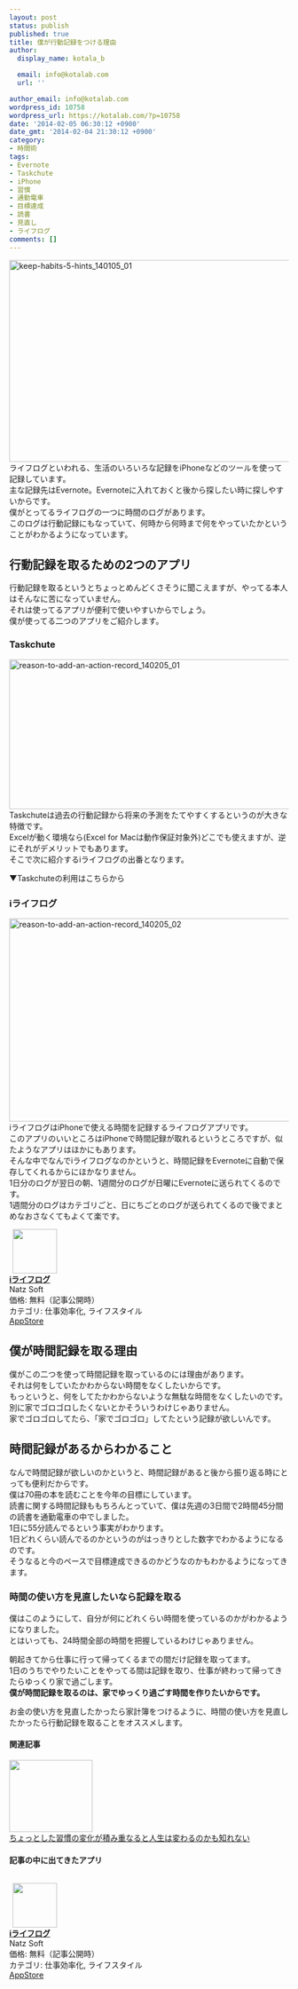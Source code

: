 ```yaml
---
layout: post
status: publish
published: true
title: 僕が行動記録をつける理由
author:
  display_name: kotala_b

  email: info@kotalab.com
  url: ''

author_email: info@kotalab.com
wordpress_id: 10758
wordpress_url: https://kotalab.com/?p=10758
date: '2014-02-05 06:30:12 +0900'
date_gmt: '2014-02-04 21:30:12 +0900'
category:
- 時間術
tags:
- Evernote
- Taskchute
- iPhone
- 習慣
- 通勤電車
- 目標達成
- 読書
- 見直し
- ライフログ
comments: []
---
```

<p><img src="https://kotalab.com/wp-content/uploads/keep-habits-5-hints_140105_01-546x364.jpg" alt="keep-habits-5-hints_140105_01" width="546" height="364" class="alignnone size-large wp-image-10408" /><br />
ライフログといわれる、生活のいろいろな記録をiPhoneなどのツールを使って記録しています。<br />
主な記録先はEvernote。Evernoteに入れておくと後から探したい時に探しやすいからです。<br />
僕がとってるライフログの一つに時間のログがあります。<br />
このログは行動記録にもなっていて、何時から何時まで何をやっていたかということがわかるようになっています。<br />
</p>
<!--more-->
<h2>行動記録を取るための2つのアプリ</h2>
<p>行動記録を取るというとちょっとめんどくさそうに聞こえますが、やってる本人はそんなに苦になっていません。<br />
それは使ってるアプリが便利で使いやすいからでしょう。<br />
僕が使ってる二つのアプリをご紹介します。</p>
<h3>Taskchute</h3>
<p><img src="https://kotalab.com/wp-content/uploads/reason-to-add-an-action-record_140205_01-546x270.png" alt="reason-to-add-an-action-record_140205_01" width="546" height="270" class="alignnone size-large wp-image-10761" /><br />
Taskchuteは過去の行動記録から将来の予測をたてやすくするというのが大きな特徴です。<br />
Excelが動く環境なら(Excel for Macは動作保証対象外)どこでも使えますが、逆にそれがデメリットでもあります。<br />
そこで次に紹介するiライフログの出番となります。</p>
<p>▼Taskchuteの利用はこちらから<br />
<a href="http://shigotano.info/item/55031/2259/"><img src="https://www.wom-p.com/upload/banner/2259_1382800482.jpg" alt=""></a></p>
<h3>iライフログ</h3>
<p><img src="https://kotalab.com/wp-content/uploads/reason-to-add-an-action-record_140205_02-546x366.png" alt="reason-to-add-an-action-record_140205_02" width="546" height="366" class="alignnone size-large wp-image-10760" /><br />
iライフログはiPhoneで使える時間を記録するライフログアプリです。<br />
このアプリのいいところはiPhoneで時間記録が取れるというところですが、似たようなアプリはほかにもあります。<br />
そんな中でなんでiライフログなのかというと、時間記録をEvernoteに自動で保存してくれるからにほかなりません。<br />
<span class="b">1日分のログが翌日の朝、1週間分のログが日曜にEvernoteに送られてくる</span>のです。<br />
1週間分のログはカテゴリごと、日にちごとのログが送られてくるので後でまとめなおさなくてもよくて楽です。</p>
<div class="applink">
<div class="applinkimg"><a href="https://itunes.apple.com/jp/app/iraifurogu/id499520795?mt=8&uo=4&at=10l4yU" rel="nofollow" target="_blank"><img hspace="6" src="http://a778.phobos.apple.com/us/r30/Purple4/v4/fe/51/13/fe5113c2-0aaf-5f02-f06d-06850c3be379/mzl.lqfrpcor.png" width="80" /></a></div>
<div class="applinktext">
<div class="applinktitle"><strong><a href="https://itunes.apple.com/jp/app/iraifurogu/id499520795?mt=8&uo=4&at=10l4yU" rel="nofollow" target="_blank">iライフログ</a></strong></div>
<div class="applinkinfo">Natz Soft</div>
<div class="applinkinfo">価格: 無料（記事公開時）</div>
<div class="applinkinfo">カテゴリ: 仕事効率化, ライフスタイル</div>
</div>
<div class="clear"></div>
<div class="appstorelink"><a href="https://itunes.apple.com/jp/app/iraifurogu/id499520795?mt=8&uo=4&at=10l4yU" rel="nofollow" target="_blank">AppStore</a></div>
</div>
<h2>僕が時間記録を取る理由</h2>
<p>僕がこの二つを使って時間記録を取っているのには理由があります。<br />
それは何をしていたかわからない時間をなくしたいからです。<br />
もっというと、何をしてたかわからないような無駄な時間をなくしたいのです。<br />
別に家でゴロゴロしたくないとかそういうわけじゃありません。<br />
家でゴロゴロしてたら、「家でゴロゴロ」してたという記録が欲しいんです。</p>
<h2>時間記録があるからわかること</h2>
<p>なんで時間記録が欲しいのかというと、時間記録があると後から振り返る時にとっても便利だからです。<br />
僕は70冊の本を読むことを今年の目標にしています。<br />
読書に関する時間記録ももちろんとっていて、僕は先週の3日間で2時間45分間の読書を通勤電車の中でしました。<br />
1日に55分読んでるという事実がわかります。<br />
1日どれくらい読んでるのかというのがはっきりとした数字でわかるようになるのです。<br />
そうなると今のペースで目標達成できるのかどうなのかもわかるようになってきます。</p>
<h3>時間の使い方を見直したいなら記録を取る</h3>
<p>僕はこのようにして、自分が何にどれくらい時間を使っているのかがわかるようになりました。<br />
とはいっても、24時間全部の時間を把握しているわけじゃありません。</p>
<p>朝起きてから仕事に行って帰ってくるまでの間だけ記録を取ってます。<br />
1日のうちでやりたいことをやってる間は記録を取り、仕事が終わって帰ってきたらゆっくり家で過ごします。<br />
<strong>僕が時間記録を取るのは、家でゆっくり過ごす時間を作りたいからです。</strong></p>
<p>お金の使い方を見直したかったら家計簿をつけるように、時間の使い方を見直したかったら行動記録を取ることをオススメします。</p>
<h4 class="rel">関連記事</h4>
<div class="shht">
<div class="shhtimg"><a href="https://kotalab.com/change-habit" target="_blank"><img src="https://kotalab.com/wp-content/uploads/change-habit_140204_01-546x307.jpg" alt="" width="150" height="130" /></a></div>
<div class="shhttext"><a href="https://kotalab.com/change-habit" target="_blank">ちょっとした習慣の変化が積み重なると人生は変わるのかも知れない</a><a href="https://b.hatena.ne.jp/entry/https://kotalab.com/change-habit" target="_blank"><img border="0" src="https://b.hatena.ne.jp/entry/image/https://kotalab.com/change-habit" alt="" /></a></div>
</div>
<h4 class="app">記事の中に出てきたアプリ</h4>
<p><a href="http://shigotano.info/item/55031/2259/"><img src="https://www.wom-p.com/upload/banner/2259_1382800482.jpg" alt=""></a></p>
<div class="applink">
<div class="applinkimg"><a href="https://itunes.apple.com/jp/app/iraifurogu/id499520795?mt=8&uo=4&at=10l4yU" rel="nofollow" target="_blank"><img hspace="6" src="http://a778.phobos.apple.com/us/r30/Purple4/v4/fe/51/13/fe5113c2-0aaf-5f02-f06d-06850c3be379/mzl.lqfrpcor.png" width="80" /></a></div>
<div class="applinktext">
<div class="applinktitle"><strong><a href="https://itunes.apple.com/jp/app/iraifurogu/id499520795?mt=8&uo=4&at=10l4yU" rel="nofollow" target="_blank">iライフログ</a></strong></div>
<div class="applinkinfo">Natz Soft</div>
<div class="applinkinfo">価格: 無料（記事公開時）</div>
<div class="applinkinfo">カテゴリ: 仕事効率化, ライフスタイル</div>
</div>
<div class="clear"></div>
<div class="appstorelink"><a href="https://itunes.apple.com/jp/app/iraifurogu/id499520795?mt=8&uo=4&at=10l4yU" rel="nofollow" target="_blank">AppStore</a></div>
</div>
